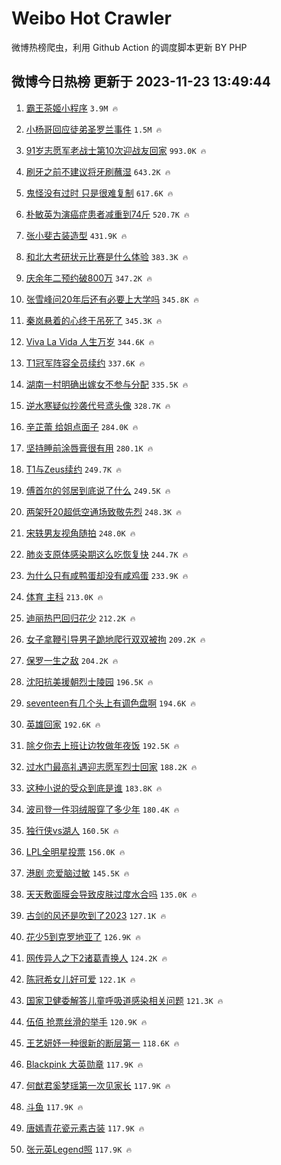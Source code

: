 # Weibo Hot Crawler 



微博热榜爬虫，利用 Github Action 的调度脚本更新 BY PHP 


## 微博今日热榜 更新于 2023-11-23 13:49:44 
1. [霸王茶姬小程序](https://s.weibo.com/weibo?q=%E9%9C%B8%E7%8E%8B%E8%8C%B6%E5%A7%AC%E5%B0%8F%E7%A8%8B%E5%BA%8F&t=31&band_rank=1&Refer=top) `3.9M 🔥` 

1. [小杨哥回应徒弟圣罗兰事件](https://s.weibo.com/weibo?q=%23%E5%B0%8F%E6%9D%A8%E5%93%A5%E5%9B%9E%E5%BA%94%E5%BE%92%E5%BC%9F%E5%9C%A3%E7%BD%97%E5%85%B0%E4%BA%8B%E4%BB%B6%23&t=31&band_rank=2&Refer=top) `1.5M 🔥` 

1. [91岁志愿军老战士第10次迎战友回家](https://s.weibo.com/weibo?q=%2391%E5%B2%81%E5%BF%97%E6%84%BF%E5%86%9B%E8%80%81%E6%88%98%E5%A3%AB%E7%AC%AC10%E6%AC%A1%E8%BF%8E%E6%88%98%E5%8F%8B%E5%9B%9E%E5%AE%B6%23&t=31&band_rank=3&Refer=top) `993.0K 🔥` 

1. [刷牙之前不建议将牙刷蘸湿](https://s.weibo.com/weibo?q=%23%E5%88%B7%E7%89%99%E4%B9%8B%E5%89%8D%E4%B8%8D%E5%BB%BA%E8%AE%AE%E5%B0%86%E7%89%99%E5%88%B7%E8%98%B8%E6%B9%BF%23&t=31&band_rank=4&Refer=top) `643.2K 🔥` 

1. [鬼怪没有过时 只是很难复制](https://s.weibo.com/weibo?q=%E9%AC%BC%E6%80%AA%E6%B2%A1%E6%9C%89%E8%BF%87%E6%97%B6%20%E5%8F%AA%E6%98%AF%E5%BE%88%E9%9A%BE%E5%A4%8D%E5%88%B6&t=31&band_rank=5&Refer=top) `617.6K 🔥` 

1. [朴敏英为演癌症患者减重到74斤](https://s.weibo.com/weibo?q=%23%E6%9C%B4%E6%95%8F%E8%8B%B1%E4%B8%BA%E6%BC%94%E7%99%8C%E7%97%87%E6%82%A3%E8%80%85%E5%87%8F%E9%87%8D%E5%88%B074%E6%96%A4%23&t=31&band_rank=6&Refer=top) `520.7K 🔥` 

1. [张小斐古装造型](https://s.weibo.com/weibo?q=%23%E5%BC%A0%E5%B0%8F%E6%96%90%E5%8F%A4%E8%A3%85%E9%80%A0%E5%9E%8B%23&t=31&band_rank=7&Refer=top) `431.9K 🔥` 

1. [和北大考研状元比赛是什么体验](https://s.weibo.com/weibo?q=%23%E5%92%8C%E5%8C%97%E5%A4%A7%E8%80%83%E7%A0%94%E7%8A%B6%E5%85%83%E6%AF%94%E8%B5%9B%E6%98%AF%E4%BB%80%E4%B9%88%E4%BD%93%E9%AA%8C%23&t=31&band_rank=8&Refer=top) `383.3K 🔥` 

1. [庆余年二预约破800万](https://s.weibo.com/weibo?q=%23%E5%BA%86%E4%BD%99%E5%B9%B4%E4%BA%8C%E9%A2%84%E7%BA%A6%E7%A0%B4800%E4%B8%87%23&t=31&band_rank=9&Refer=top) `347.2K 🔥` 

1. [张雪峰问20年后还有必要上大学吗](https://s.weibo.com/weibo?q=%23%E5%BC%A0%E9%9B%AA%E5%B3%B0%E9%97%AE20%E5%B9%B4%E5%90%8E%E8%BF%98%E6%9C%89%E5%BF%85%E8%A6%81%E4%B8%8A%E5%A4%A7%E5%AD%A6%E5%90%97%23&t=31&band_rank=10&Refer=top) `345.8K 🔥` 

1. [秦岚悬着的心终于吊死了](https://s.weibo.com/weibo?q=%E7%A7%A6%E5%B2%9A%E6%82%AC%E7%9D%80%E7%9A%84%E5%BF%83%E7%BB%88%E4%BA%8E%E5%90%8A%E6%AD%BB%E4%BA%86&t=31&band_rank=11&Refer=top) `345.3K 🔥` 

1. [Viva La Vida 人生万岁](https://s.weibo.com/weibo?q=Viva%20La%20Vida%20%E4%BA%BA%E7%94%9F%E4%B8%87%E5%B2%81&t=31&band_rank=12&Refer=top) `344.6K 🔥` 

1. [T1冠军阵容全员续约](https://s.weibo.com/weibo?q=%23T1%E5%86%A0%E5%86%9B%E9%98%B5%E5%AE%B9%E5%85%A8%E5%91%98%E7%BB%AD%E7%BA%A6%23&t=31&band_rank=13&Refer=top) `337.6K 🔥` 

1. [湖南一村明确出嫁女不参与分配](https://s.weibo.com/weibo?q=%23%E6%B9%96%E5%8D%97%E4%B8%80%E6%9D%91%E6%98%8E%E7%A1%AE%E5%87%BA%E5%AB%81%E5%A5%B3%E4%B8%8D%E5%8F%82%E4%B8%8E%E5%88%86%E9%85%8D%23&t=31&band_rank=14&Refer=top) `335.5K 🔥` 

1. [逆水寒疑似抄袭代号鸢头像](https://s.weibo.com/weibo?q=%E9%80%86%E6%B0%B4%E5%AF%92%E7%96%91%E4%BC%BC%E6%8A%84%E8%A2%AD%E4%BB%A3%E5%8F%B7%E9%B8%A2%E5%A4%B4%E5%83%8F&t=31&band_rank=15&Refer=top) `328.7K 🔥` 

1. [辛芷蕾 给姐点面子](https://s.weibo.com/weibo?q=%E8%BE%9B%E8%8A%B7%E8%95%BE%20%E7%BB%99%E5%A7%90%E7%82%B9%E9%9D%A2%E5%AD%90&t=31&band_rank=16&Refer=top) `284.0K 🔥` 

1. [坚持睡前涂唇膏很有用](https://s.weibo.com/weibo?q=%E5%9D%9A%E6%8C%81%E7%9D%A1%E5%89%8D%E6%B6%82%E5%94%87%E8%86%8F%E5%BE%88%E6%9C%89%E7%94%A8&t=31&band_rank=17&Refer=top) `280.1K 🔥` 

1. [T1与Zeus续约](https://s.weibo.com/weibo?q=%23T1%E4%B8%8EZeus%E7%BB%AD%E7%BA%A6%23&t=31&band_rank=18&Refer=top) `249.7K 🔥` 

1. [傅首尔的邻居到底说了什么](https://s.weibo.com/weibo?q=%23%E5%82%85%E9%A6%96%E5%B0%94%E7%9A%84%E9%82%BB%E5%B1%85%E5%88%B0%E5%BA%95%E8%AF%B4%E4%BA%86%E4%BB%80%E4%B9%88%23&t=31&band_rank=19&Refer=top) `249.5K 🔥` 

1. [两架歼20超低空通场致敬先烈](https://s.weibo.com/weibo?q=%23%E4%B8%A4%E6%9E%B6%E6%AD%BC20%E8%B6%85%E4%BD%8E%E7%A9%BA%E9%80%9A%E5%9C%BA%E8%87%B4%E6%95%AC%E5%85%88%E7%83%88%23&t=31&band_rank=20&Refer=top) `248.3K 🔥` 

1. [宋轶男友视角随拍](https://s.weibo.com/weibo?q=%23%E5%AE%8B%E8%BD%B6%E7%94%B7%E5%8F%8B%E8%A7%86%E8%A7%92%E9%9A%8F%E6%8B%8D%23&t=31&band_rank=21&Refer=top) `248.0K 🔥` 

1. [肺炎支原体感染期这么吃恢复快](https://s.weibo.com/weibo?q=%23%E8%82%BA%E7%82%8E%E6%94%AF%E5%8E%9F%E4%BD%93%E6%84%9F%E6%9F%93%E6%9C%9F%E8%BF%99%E4%B9%88%E5%90%83%E6%81%A2%E5%A4%8D%E5%BF%AB%23&t=31&band_rank=22&Refer=top) `244.7K 🔥` 

1. [为什么只有咸鸭蛋却没有咸鸡蛋](https://s.weibo.com/weibo?q=%23%E4%B8%BA%E4%BB%80%E4%B9%88%E5%8F%AA%E6%9C%89%E5%92%B8%E9%B8%AD%E8%9B%8B%E5%8D%B4%E6%B2%A1%E6%9C%89%E5%92%B8%E9%B8%A1%E8%9B%8B%23&t=31&band_rank=23&Refer=top) `233.9K 🔥` 

1. [体育 主科](https://s.weibo.com/weibo?q=%E4%BD%93%E8%82%B2%20%E4%B8%BB%E7%A7%91&t=31&band_rank=24&Refer=top) `213.0K 🔥` 

1. [迪丽热巴回归花少](https://s.weibo.com/weibo?q=%23%E8%BF%AA%E4%B8%BD%E7%83%AD%E5%B7%B4%E5%9B%9E%E5%BD%92%E8%8A%B1%E5%B0%91%23&t=31&band_rank=25&Refer=top) `212.2K 🔥` 

1. [女子拿鞭引导男子跪地爬行双双被拘](https://s.weibo.com/weibo?q=%23%E5%A5%B3%E5%AD%90%E6%8B%BF%E9%9E%AD%E5%BC%95%E5%AF%BC%E7%94%B7%E5%AD%90%E8%B7%AA%E5%9C%B0%E7%88%AC%E8%A1%8C%E5%8F%8C%E5%8F%8C%E8%A2%AB%E6%8B%98%23&t=31&band_rank=26&Refer=top) `209.2K 🔥` 

1. [保罗一生之敌](https://s.weibo.com/weibo?q=%23%E4%BF%9D%E7%BD%97%E4%B8%80%E7%94%9F%E4%B9%8B%E6%95%8C%23&t=31&band_rank=27&Refer=top) `204.2K 🔥` 

1. [沈阳抗美援朝烈士陵园](https://s.weibo.com/weibo?q=%E6%B2%88%E9%98%B3%E6%8A%97%E7%BE%8E%E6%8F%B4%E6%9C%9D%E7%83%88%E5%A3%AB%E9%99%B5%E5%9B%AD&t=31&band_rank=28&Refer=top) `196.5K 🔥` 

1. [seventeen有几个头上有调色盘啊](https://s.weibo.com/weibo?q=seventeen%E6%9C%89%E5%87%A0%E4%B8%AA%E5%A4%B4%E4%B8%8A%E6%9C%89%E8%B0%83%E8%89%B2%E7%9B%98%E5%95%8A&t=31&band_rank=29&Refer=top) `194.6K 🔥` 

1. [英雄回家](https://s.weibo.com/weibo?q=%E8%8B%B1%E9%9B%84%E5%9B%9E%E5%AE%B6&t=31&band_rank=30&Refer=top) `192.6K 🔥` 

1. [除夕你去上班让边牧做年夜饭](https://s.weibo.com/weibo?q=%23%E9%99%A4%E5%A4%95%E4%BD%A0%E5%8E%BB%E4%B8%8A%E7%8F%AD%E8%AE%A9%E8%BE%B9%E7%89%A7%E5%81%9A%E5%B9%B4%E5%A4%9C%E9%A5%AD%23&t=31&band_rank=31&Refer=top) `192.5K 🔥` 

1. [过水门最高礼遇迎志愿军烈士回家](https://s.weibo.com/weibo?q=%23%E8%BF%87%E6%B0%B4%E9%97%A8%E6%9C%80%E9%AB%98%E7%A4%BC%E9%81%87%E8%BF%8E%E5%BF%97%E6%84%BF%E5%86%9B%E7%83%88%E5%A3%AB%E5%9B%9E%E5%AE%B6%23&t=31&band_rank=32&Refer=top) `188.2K 🔥` 

1. [这种小说的受众到底是谁](https://s.weibo.com/weibo?q=%E8%BF%99%E7%A7%8D%E5%B0%8F%E8%AF%B4%E7%9A%84%E5%8F%97%E4%BC%97%E5%88%B0%E5%BA%95%E6%98%AF%E8%B0%81&t=31&band_rank=33&Refer=top) `183.8K 🔥` 

1. [波司登一件羽绒服穿了多少年](https://s.weibo.com/weibo?q=%23%E6%B3%A2%E5%8F%B8%E7%99%BB%E4%B8%80%E4%BB%B6%E7%BE%BD%E7%BB%92%E6%9C%8D%E7%A9%BF%E4%BA%86%E5%A4%9A%E5%B0%91%E5%B9%B4%23&t=31&band_rank=34&Refer=top) `180.4K 🔥` 

1. [独行侠vs湖人](https://s.weibo.com/weibo?q=%23%E7%8B%AC%E8%A1%8C%E4%BE%A0vs%E6%B9%96%E4%BA%BA%23&t=31&band_rank=35&Refer=top) `160.5K 🔥` 

1. [LPL全明星投票](https://s.weibo.com/weibo?q=LPL%E5%85%A8%E6%98%8E%E6%98%9F%E6%8A%95%E7%A5%A8&t=31&band_rank=36&Refer=top) `156.0K 🔥` 

1. [港剧 恋爱脑过敏](https://s.weibo.com/weibo?q=%E6%B8%AF%E5%89%A7%20%E6%81%8B%E7%88%B1%E8%84%91%E8%BF%87%E6%95%8F&t=31&band_rank=37&Refer=top) `145.5K 🔥` 

1. [天天敷面膜会导致皮肤过度水合吗](https://s.weibo.com/weibo?q=%23%E5%A4%A9%E5%A4%A9%E6%95%B7%E9%9D%A2%E8%86%9C%E4%BC%9A%E5%AF%BC%E8%87%B4%E7%9A%AE%E8%82%A4%E8%BF%87%E5%BA%A6%E6%B0%B4%E5%90%88%E5%90%97%23&t=31&band_rank=38&Refer=top) `135.0K 🔥` 

1. [古剑的风还是吹到了2023](https://s.weibo.com/weibo?q=%23%E5%8F%A4%E5%89%91%E7%9A%84%E9%A3%8E%E8%BF%98%E6%98%AF%E5%90%B9%E5%88%B0%E4%BA%862023%23&t=31&band_rank=39&Refer=top) `127.1K 🔥` 

1. [花少5到克罗地亚了](https://s.weibo.com/weibo?q=%23%E8%8A%B1%E5%B0%915%E5%88%B0%E5%85%8B%E7%BD%97%E5%9C%B0%E4%BA%9A%E4%BA%86%23&t=31&band_rank=40&Refer=top) `126.9K 🔥` 

1. [网传异人之下2诸葛青换人](https://s.weibo.com/weibo?q=%23%E7%BD%91%E4%BC%A0%E5%BC%82%E4%BA%BA%E4%B9%8B%E4%B8%8B2%E8%AF%B8%E8%91%9B%E9%9D%92%E6%8D%A2%E4%BA%BA%23&t=31&band_rank=41&Refer=top) `124.2K 🔥` 

1. [陈冠希女儿好可爱](https://s.weibo.com/weibo?q=%E9%99%88%E5%86%A0%E5%B8%8C%E5%A5%B3%E5%84%BF%E5%A5%BD%E5%8F%AF%E7%88%B1&t=31&band_rank=42&Refer=top) `122.1K 🔥` 

1. [国家卫健委解答儿童呼吸道感染相关问题](https://s.weibo.com/weibo?q=%23%E5%9B%BD%E5%AE%B6%E5%8D%AB%E5%81%A5%E5%A7%94%E8%A7%A3%E7%AD%94%E5%84%BF%E7%AB%A5%E5%91%BC%E5%90%B8%E9%81%93%E6%84%9F%E6%9F%93%E7%9B%B8%E5%85%B3%E9%97%AE%E9%A2%98%23&t=31&band_rank=43&Refer=top) `121.3K 🔥` 

1. [伍佰 抢票丝滑的举手](https://s.weibo.com/weibo?q=%E4%BC%8D%E4%BD%B0%20%E6%8A%A2%E7%A5%A8%E4%B8%9D%E6%BB%91%E7%9A%84%E4%B8%BE%E6%89%8B&t=31&band_rank=44&Refer=top) `120.9K 🔥` 

1. [王艺妍妤一种很新的断层第一](https://s.weibo.com/weibo?q=%E7%8E%8B%E8%89%BA%E5%A6%8D%E5%A6%A4%E4%B8%80%E7%A7%8D%E5%BE%88%E6%96%B0%E7%9A%84%E6%96%AD%E5%B1%82%E7%AC%AC%E4%B8%80&t=31&band_rank=45&Refer=top) `118.6K 🔥` 

1. [Blackpink 大英勋章](https://s.weibo.com/weibo?q=Blackpink%20%E5%A4%A7%E8%8B%B1%E5%8B%8B%E7%AB%A0&t=31&band_rank=46&Refer=top) `117.9K 🔥` 

1. [何猷君奚梦瑶第一次见家长](https://s.weibo.com/weibo?q=%E4%BD%95%E7%8C%B7%E5%90%9B%E5%A5%9A%E6%A2%A6%E7%91%B6%E7%AC%AC%E4%B8%80%E6%AC%A1%E8%A7%81%E5%AE%B6%E9%95%BF&t=31&band_rank=47&Refer=top) `117.9K 🔥` 

1. [斗鱼](https://s.weibo.com/weibo?q=%E6%96%97%E9%B1%BC&t=31&band_rank=48&Refer=top) `117.9K 🔥` 

1. [唐嫣青花瓷元素古装](https://s.weibo.com/weibo?q=%E5%94%90%E5%AB%A3%E9%9D%92%E8%8A%B1%E7%93%B7%E5%85%83%E7%B4%A0%E5%8F%A4%E8%A3%85&t=31&band_rank=49&Refer=top) `117.9K 🔥` 

1. [张元英Legend照](https://s.weibo.com/weibo?q=%23%E5%BC%A0%E5%85%83%E8%8B%B1Legend%E7%85%A7%23&t=31&band_rank=50&Refer=top) `117.9K 🔥` 

